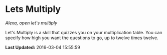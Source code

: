 # Lets Multiply
*Alexa, open let's multiply*

Let's Multiply is a skill that quizzes you on your multiplication table.  You can specify how high you want the questions to go, up to twelve times twelve.

**Last Updated:** 2016-03-04 15:55:59